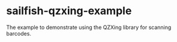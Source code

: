 # sailfish-qzxing-example
The example to demonstrate using the QZXing library for scanning barcodes.
